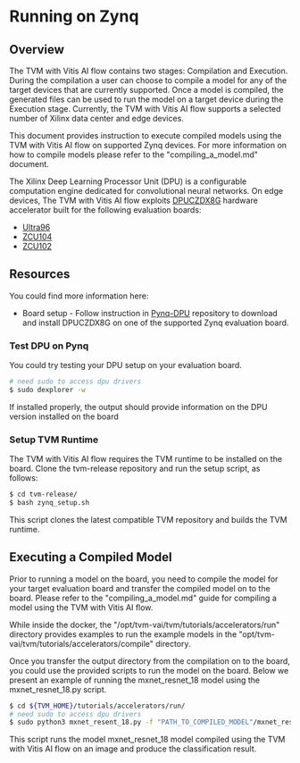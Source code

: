 # Running on Zynq

## Overview

 The TVM with Vitis AI flow contains two stages: Compilation and Execution. During the compilation a user can choose to compile a model for any of the target devices that are currently supported. Once a model is compiled, the generated files can be used to run the model on a target device during the Execution stage. Currently, the TVM with Vitis AI flow supports a selected number of Xilinx data center and edge devices.
 
This document provides instruction to execute compiled models using the TVM with Vitis AI flow on supported Zynq devices. For more information on how to compile models please refer to the "compiling_a_model.md" document. 


The Xilinx Deep Learning Processor Unit (DPU) is a configurable computation engine dedicated for convolutional neural networks. On edge devices, The TVM with Vitis AI flow exploits [DPUCZDX8G] hardware accelerator built for the following evaluation boards:
* [Ultra96]
* [ZCU104]
* [ZCU102]

## Resources
You could find more information here:
* Board setup - Follow instruction in [Pynq-DPU] repository to download and install DPUCZDX8G on one of the supported Zynq evaluation board.


### Test DPU on Pynq
You could try testing your DPU setup on your evaluation board.


```sh
# need sudo to access dpu drivers
$ sudo dexplorer -w
```

If installed properly, the output should provide information on the DPU version installed on the board

### Setup TVM Runtime

The TVM with Vitis AI flow requires the TVM runtime to be installed on the board. Clone the tvm-release repository and run the setup script, as follows:

```sh
$ cd tvm-release/
$ bash zynq_setup.sh
```

This script clones the latest compatible TVM repository and builds the TVM runtime. 


## Executing a Compiled Model

Prior to running a model on the board, you need to compile the model for your target evaluation board and transfer the compiled model on to the board. Please refer to the "compiling_a_model.md" guide for compiling a model using the TVM with Vitis AI flow. 

While inside the docker, the "/opt/tvm-vai/tvm/tutorials/accelerators/run" directory provides examples to run the example models in the "opt/tvm-vai/tvm/tutorials/accelerators/compile" directory.

Once you transfer the output directory from the compilation on to the board, you could use the provided scripts to run the model on the board. Below we present an example of running the mxnet_resnet_18 model using the mxnet_resnet_18.py script.


```sh
$ cd ${TVM_HOME}/tutorials/accelerators/run/
# need sudo to access dpu drivers
$ sudo python3 mxnet_resent_18.py -f "PATH_TO_COMPILED_MODEL"/mxnet_resnet_18/ -d "PATH_TO_COMPILED_MODEL"/mxnet_resnet_18/libdpu 
```

This script runs the model mxnet_resnet_18 model compiled using the TVM with Vitis AI flow on an image and produce the classification result.




[//]: # (These are reference links used in the body of this note and get stripped out when the markdown processor does its job. )

   [Ultra96]:  https://www.xilinx.com/products/boards-and-kits/1-vad4rl.html
   [ZCU104]: https://www.xilinx.com/products/boards-and-kits/zcu104.html
   [DPUCZDX8G]: https://www.xilinx.com/products/intellectual-property/dpu.html
   [Pynq-DPU]: https://github.com/Xilinx/DPU-PYNQ 
   [ZCU102]:  https://www.xilinx.com/products/boards-and-kits/ek-u1-zcu102-g.html
  
  
